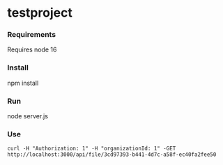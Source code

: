 # testproject

### Requirements
Requires node 16

### Install
npm install 

### Run
node server.js

### Use
`curl -H "Authorization: 1" -H "organizationId: 1" -GET http://localhost:3000/api/file/3cd97393-b441-4d7c-a58f-ec40fa2fee50`
